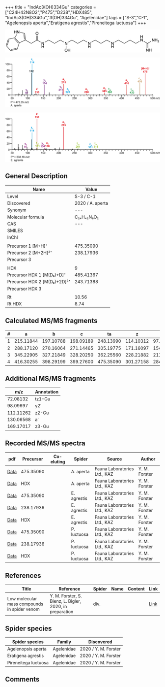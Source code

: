 +++
title = "IndAc3(OH)334Gu"
categories = ["C24H42N8O2","P475","D238","HDX485",
"IndAc3(OH)334Gu","3(OH)334Gu",
"Agelenidae"]
tags = ["S-3","C-1",
"Agelenopsis aperta","Eratigena agrestis","Pireneitega luctuosa"]
+++

![](/img/IndAc3(OH)334Gu.png)

![](/img_MSMS/475_IndAc3(OH)334Gu_Aa.png?classes=border)

![](/img_MSMS/475_IndAc3(OH)334Gu_Ea_2.png?classes=border)

## General Description

| Name                        | Value            |
|-----------------------------|------------------|
| Level                       | S-3 / C-1               |
| Discovered                  | 2020 / A. aperta |
| Synonym                     | ---              |
| Molecular formula           | C₂₄H₄₂N₈O₂       |
| CAS                         | ---              |
| SMILES |   |
| InChI  |   |
|                             |                  |
| Precursor 1 [M+H]⁺          | 475.35090        |
| Precursor 2 [M+2H]²⁺        | 238.17936        |
| Precursor 3                 |                  |
|                             |                  |
| HDX                         | 9                |
| Precursor HDX 1 [M(D₉)+D]⁺   | 485.41367        |
| Precursor HDX 2 [M(D₉)+2D]²⁺ | 243.71388        |
| Precursor HDX 3             |                  |
|                             |                  |
| Rt                          | 10.56            |
| Rt HDX                      | 8.74             |

## Calculated MS/MS fragments

| # | a         | b         | c         | ta        | z         | y         | tz        |
|---|-----------|-----------|-----------|-----------|-----------|-----------|-----------|
| 1 | 215.11844 | 197.10788 | 198.09189 | 248.13990 | 114.10312 | 97.07657  | 131.12967 |
| 2 | 288.17120 | 270.16064 | 271.14465 | 305.19775 | 171.16097 | 154.13442 | 188.18752 |
| 3 | 345.22905 | 327.21849 | 328.20250 | 362.25560 | 228.21882 | 211.19227 | 261.24028 |
| 4 | 416.30255 | 398.29199 | 399.27600 | 475.35090 | 301.27158 | 284.24503 | 318.29813 |

## Additional MS/MS fragments

| m/z       | Annotation |
|-----------|------------|
| 72.08132  | tz1-Gu     |
| 98.09697  | y2'        |
| 112.11262 | z2-Gu      |
| 130.06568 | a'         |
| 169.17017 | z3-Gu      |

## Recorded MS/MS spectra

| pdf                                                  | Precursor | Co-eluting | Spider    | Source                       | Author        |
|------------------------------------------------------|-----------|------------|-----------|------------------------------|---------------|
| [Data](/pdf/A-aperta/475_IndAc3(OH)334Gu_Aa.pdf)     | 475.35090 |            | A. aperta | Fauna Laboratories Ltd., KAZ | Y. M. Forster |
| [Data](/pdf/A-aperta/475_IndAc3(OH)334Gu_Aa_HDX.pdf) | HDX       |            | A. aperta | Fauna Laboratories Ltd., KAZ | Y. M. Forster |
| [Data](/pdf/E-agrestis/475_IndAc3(OH)334Gu_Ea.pdf) | 475.35090 |            | E. agrestis | Fauna Laboratories Ltd., KAZ | Y. M. Forster |
| [Data](/pdf/E-agrestis/475_IndAc3(OH)334Gu_Ea_2.pdf) | 238.17936 |            | E. agrestis | Fauna Laboratories Ltd., KAZ | Y. M. Forster |
| [Data](/pdf/E-agrestis/475_IndAc3(OH)334Gu_Ea_HDX.pdf) | HDX |            | E. agrestis | Fauna Laboratories Ltd., KAZ | Y. M. Forster |
| [Data](/pdf/P-luctuosa/475_IndAc3(OH)334Gu_Pl.pdf) | 475.35090 |           | P. luctuosa | Fauna Laboratories Ltd., KAZ | Y. M. Forster |
| [Data](/pdf/P-luctuosa/475_IndAc3(OH)334Gu_Pl_2.pdf) | 238.17936 |           | P. luctuosa | Fauna Laboratories Ltd., KAZ | Y. M. Forster |
| [Data](/pdf/P-luctuosa/475_IndAc3(OH)334Gu_Pl_HDX.pdf) | HDX |           | P. luctuosa | Fauna Laboratories Ltd., KAZ | Y. M. Forster |

## References

| Title     | Reference   | Spider    | Name   | Content  | Link |
|-----------|-------------|-----------|--------|----------|-----|
| Low molecular mass compounds in spider venom      | Y. M. Forster, S. Bienz, L. Bigler, 2020, in preparation          | div.       |   |   | [Link](unknown) |

## Spider species

| Spider species     | Family     | Discovered           |
|--------------------|------------|----------------------|
| Agelenopsis aperta | Agelenidae | 2020 / Y. M. Forster |
| Eratigena agrestis | Agelenidae | 2020 / Y. M. Forster |
| Pireneitega luctuosa | Agelenidae | 2020 / Y. M. Forster |

## Comments